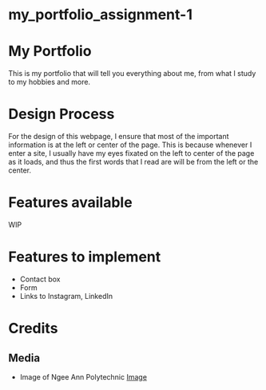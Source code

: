 # my_portfolio_assignment-1

# My Portfolio
This is my portfolio that will tell you everything about me, from what I study to my hobbies and more.

# Design Process
For the design of this webpage, I ensure that most of the important information is at the left or center of the page. This is because whenever I enter a site, I usually have my eyes fixated on the left to center of the page as it loads, and thus the first words that I read are will be from the left or the center.


# Features available
WIP

# Features to implement
- Contact box
- Form
- Links to Instagram, LinkedIn

# Credits
## Media
- Image of Ngee Ann Polytechnic [Image](https://www.np.edu.sg/PublishingImages/Pages/contact/contact-ngee-ann.jpg)